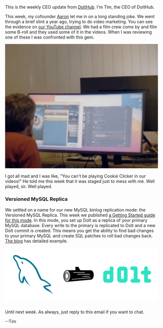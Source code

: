 This is the weekly CEO update from [DoltHub](https://www.dolthub.com/). I'm Tim, the CEO of DoltHub. 

This week, my cofounder [Aaron](https://www.dolthub.com/team#aaron) let me in on a long standing joke. We went through a brief stint a year ago, trying to do video marketing. You can see the evidence on [our YouTube channel](https://www.youtube.com/@dolthub4295). We had a film crew come by and film some B-roll and they used some of it in the videos. When I was reviewing one of these I was confronted with this gem.

[![Aaron playing Cookie Clicker](../images/aaron-cookie-clicker.png)](https://www.youtube.com/watch?v=cMuMsPWRuCU&t=406s)

I got all mad and I was like, "You can't be playing Cookie Clicker in our videos!" He told me this week that it was staged just to mess with me. Well played, sir. Well played.

### Versioned MySQL Replica

We settled on a name for our new MySQL binlog replication mode: the Versioned MySQL Replica. This week we published [a Getting Started guide for this mode](https://www.dolthub.com/blog/2023-03-15-getting-started-versioned-mysql-replica/). In this mode, you set up Dolt as a replica of your primary MySQL database. Every write to the primary is replicated to Dolt and a new Dolt commit is created. This means you get the ability to find bad changes to your primary MySQL and create SQL patches to roll bad changes back. [The blog](https://www.dolthub.com/blog/2023-03-15-getting-started-versioned-mysql-replica/) has detailed example.

[![Versioned MySQL Replica](../images/versioned-mysql-replica.png)](https://www.dolthub.com/blog/2023-03-15-getting-started-versioned-mysql-replica/)

### 



### 


Until next week. As always, just reply to this email if you want to chat.

--Tim
